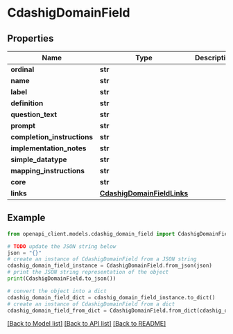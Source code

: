 # CdashigDomainField


## Properties

Name | Type | Description | Notes
------------ | ------------- | ------------- | -------------
**ordinal** | **str** |  | [optional] 
**name** | **str** |  | [optional] 
**label** | **str** |  | [optional] 
**definition** | **str** |  | [optional] 
**question_text** | **str** |  | [optional] 
**prompt** | **str** |  | [optional] 
**completion_instructions** | **str** |  | [optional] 
**implementation_notes** | **str** |  | [optional] 
**simple_datatype** | **str** |  | [optional] 
**mapping_instructions** | **str** |  | [optional] 
**core** | **str** |  | [optional] 
**links** | [**CdashigDomainFieldLinks**](CdashigDomainFieldLinks.md) |  | [optional] 

## Example

```python
from openapi_client.models.cdashig_domain_field import CdashigDomainField

# TODO update the JSON string below
json = "{}"
# create an instance of CdashigDomainField from a JSON string
cdashig_domain_field_instance = CdashigDomainField.from_json(json)
# print the JSON string representation of the object
print(CdashigDomainField.to_json())

# convert the object into a dict
cdashig_domain_field_dict = cdashig_domain_field_instance.to_dict()
# create an instance of CdashigDomainField from a dict
cdashig_domain_field_from_dict = CdashigDomainField.from_dict(cdashig_domain_field_dict)
```
[[Back to Model list]](../README.md#documentation-for-models) [[Back to API list]](../README.md#documentation-for-api-endpoints) [[Back to README]](../README.md)



